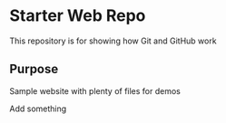 # Starter Web Repo

This repository is for showing how Git and GitHub work

## Purpose

Sample website with plenty of files for demos

Add something